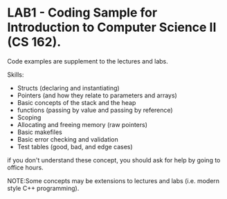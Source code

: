 # LAB1 - Coding Sample for Introduction to Computer Science II (CS 162).

Code examples are supplement to the lectures and labs.

Skills:
- Structs (declaring and instantiating)
- Pointers (and how they relate to parameters and arrays)
- Basic concepts of the stack and the heap
- functions (passing by value and passing by reference)
- Scoping
- Allocating and freeing memory (raw pointers)
- Basic makefiles
- Basic error checking and validation
- Test tables (good, bad, and edge cases)

if you don't understand these concept, you should ask for help by going to office hours.

NOTE:Some concepts may be extensions to lectures and labs (i.e. modern style C++ programming).
